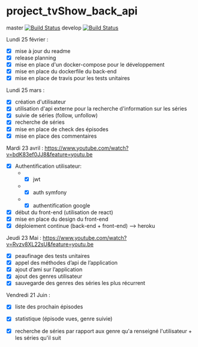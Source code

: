 # project_tvShow_back_api

master [![Build Status](https://travis-ci.org/jormd/project_tvShow_back_api.svg?branch=master)](https://travis-ci.org/jormd/project_tvShow_back_api)
develop [![Build Status](https://travis-ci.org/jormd/project_tvShow_back_api.svg?branch=develop)](https://travis-ci.org/jormd/project_tvShow_back_api)

Lundi 25 février :
- [X] mise à jour du readme
- [X] release planning
- [X] mise en place d'un docker-compose pour le développement
- [X] mise en place du dockerfile du back-end
- [X] mise en place de travis pour les tests unitaires

Lundi 25 mars :
- [X] création d'utilisateur
- [X] utilisation d'api externe pour la recherche d'information sur les séries
- [X] suivie de séries (follow, unfollow)
- [X] recherche de séries
- [X] mise en place de check des épisodes
- [X] mise en place des commentaires

Mardi 23 avril : https://www.youtube.com/watch?v=bdK83ef0JJ8&feature=youtu.be
- [X] Authentification utilisateur:
    - - [X] jwt
    - - [X] auth symfony 
    - - [X] authentification google
- [X] début du front-end (utilisation de react)
- [X] mise en place du design du front-end
- [X] déploiement continue (back-end + front-end) --> heroku

Jeudi 23 Mai : https://www.youtube.com/watch?v=Rvzv8XL22sU&feature=youtu.be
- [X] peaufinage des tests unitaires
- [X] appel des méthodes d’api de l’application
- [X] ajout d’ami sur l’application 
- [X] ajout des genres utilisateur
- [X] sauvegarde des genres des séries les plus récurrent

Vendredi 21 Juin :
- [X] liste des prochain épisodes
- [X] statistique (épisode vues, genre suivie)
- [X] recherche de séries par rapport aux genre qu'a renseigné l'utilisateur + les séries qu'il suit

